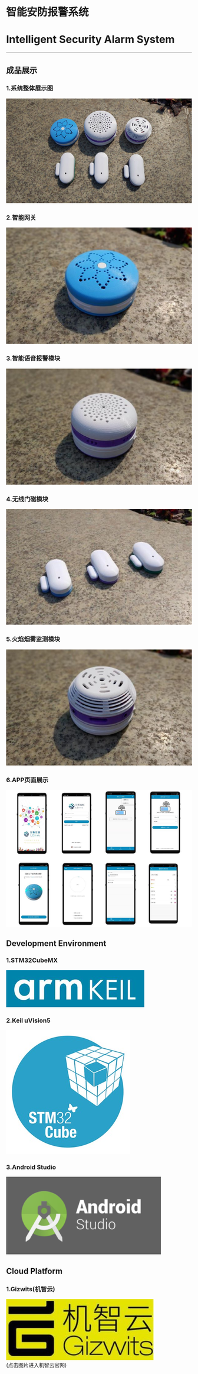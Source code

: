 # 智能安防报警系统
# Intelligent Security Alarm System
****
## 成品展示
### 1.系统整体展示图
![](Photo/Photo2.jpg)
### 2.智能网关
![](Photo/Photo-网关.jpg)
### 3.智能语音报警模块
![](Photo/Photo-语音报警器.jpg)
### 4.无线门磁模块
![](Photo/Photo-无线门磁.jpg)
### 5.火焰烟雾监测模块
![](Photo/Photo-气体监控模块.jpg)
### 6.APP页面展示
![](Photo/Photo4.jpg)
## Development Environment
### 1.STM32CubeMX
[![](Photo/keil.jpg)](http://www.keil.com/)
### 2.Keil uVision5
[![](Photo/stm32cubemx.jpg)](https://www.st.com/zh/development-tools/stm32cubemx.html)
### 3.Android Studio
[![](Photo/android-studio-logo.png)](https://developer.android.com/studio)
## Cloud Platform
### 1.Gizwits(机智云)
[![](Photo/Gizwits.jpg)](http://www.gizwits.com/)  
(点击图片进入机智云官网)




